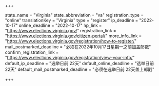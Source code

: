 +++

state_name = "Virginia"
state_abbreviation = "va"
registration_type = "online"
translationKey = "Virginia"
type = "register"
ip_deadline = "2022-10-17"
online_deadline = "2022-10-17"
hp_link = "https://www.elections.virginia.gov/"
registration_link = "https://www.elections.virginia.gov/citizen-portal/"
more_info_link = "https://www.elections.virginia.gov/registration/how-to-register/"
mail_postmarked_deadline = "必须在2022年10月17日星期一之前加盖邮戳"
confirm_registration_link = "https://www.elections.virginia.gov/registration/view-your-info/"
default_ip_deadline = "选举日前 22天"
default_online_deadline = "选举日前 22天"
default_mail_postmarked_deadline = "必须在选举日前 22天盖上邮戳"

+++